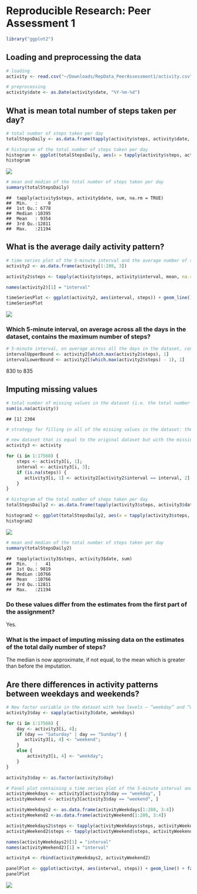 # Reproducible Research: Peer Assessment 1

```r
library("ggplot2")
```


## Loading and preprocessing the data


```r
# loading
activity <- read.csv("~/Downloads/RepData_PeerAssessment1/activity.csv")

# preprocessing
activity$date <- as.Date(activity$date, "%Y-%m-%d")
```


## What is mean total number of steps taken per day?


```r
# total number of steps taken per day
totalStepsDaily <- as.data.frame(tapply(activity$steps, activity$date, sum, na.rm = TRUE))

# histogram of the total number of steps taken per day
histogram <- ggplot(totalStepsDaily, aes(x = tapply(activity$steps, activity$date, sum, na.rm = TRUE))) + geom_histogram() + labs(title = "Total Number of Steps Taken Per Day") + labs(x = "Total Steps") + labs(y = "Frequency")
histogram
```

![](PA1_template_files/figure-html/unnamed-chunk-3-1.png) 

```r
# mean and median of the total number of steps taken per day
summary(totalStepsDaily)
```

```
##  tapply(activity$steps, activity$date, sum, na.rm = TRUE)
##  Min.   :    0                                           
##  1st Qu.: 6778                                           
##  Median :10395                                           
##  Mean   : 9354                                           
##  3rd Qu.:12811                                           
##  Max.   :21194
```


## What is the average daily activity pattern?


```r
# time series plot of the 5-minute interval and the average number of steps taken, averaged across all days
activity2 <- as.data.frame(activity[1:288, 3])

activity2$steps <- tapply(activity$steps, activity$interval, mean, na.rm = TRUE)

names(activity2)[1] = "interval"

timeSeriesPlot <- ggplot(activity2, aes(interval, steps)) + geom_line() + labs(title = "Average Number of Steps Taken Thru One Day") + labs(x = "5-minute Intervals") + labs(y = "Average Steps")
timeSeriesPlot
```

![](PA1_template_files/figure-html/unnamed-chunk-4-1.png) 

### Which 5-minute interval, on average across all the days in the dataset, contains the maximum number of steps?

```r
# 5-minute interval, on average across all the days in the dataset, containing the maximum number of steps
intervalUpperBound <- activity2[which.max(activity2$steps), 1]
intervalLowerBound <- activity2[(which.max(activity2$steps) - 1), 1]
```
830 to 835


## Imputing missing values


```r
# total number of missing values in the dataset (i.e. the total number of rows with NAs)
sum(is.na(activity))
```

```
## [1] 2304
```

```r
# strategy for filling in all of the missing values in the dataset: the mean for that 5-minute interval

# new dataset that is equal to the original dataset but with the missing data filled in
activity3 <- activity

for (i in 1:17568) {
    steps <- activity3[i, 1];
    interval <- activity3[i, 3];
    if (is.na(steps)) {
       activity3[i, 1] <- activity2[activity2$interval == interval, 2];
    }
}

# histogram of the total number of steps taken per day
totalStepsDaily2 <- as.data.frame(tapply(activity3$steps, activity3$date, sum))

histogram2 <- ggplot(totalStepsDaily2, aes(x = tapply(activity3$steps, activity3$date, sum))) + geom_histogram() + labs(title = "Total Number of Steps Taken Per Day") + labs(x = "Total Steps") + labs(y = "Frequency")
histogram2
```

![](PA1_template_files/figure-html/unnamed-chunk-6-1.png) 

```r
# mean and median of the total number of steps taken per day
summary(totalStepsDaily2)
```

```
##  tapply(activity3$steps, activity3$date, sum)
##  Min.   :   41                               
##  1st Qu.: 9819                               
##  Median :10766                               
##  Mean   :10766                               
##  3rd Qu.:12811                               
##  Max.   :21194
```
### Do these values differ from the estimates from the first part of the assignment?
Yes.

### What is the impact of imputing missing data on the estimates of the total daily number of steps?
The median is now approximate, if not equal, to the mean which is greater than before the imputation.


## Are there differences in activity patterns between weekdays and weekends?


```r
# New factor variable in the dataset with two levels – “weekday” and “weekend” indicating whether a given date is a weekday or weekend day
activity3$day <- sapply(activity3$date, weekdays)

for (i in 1:17568) {
    day <- activity3[i, 4];
    if (day == "Saturday" | day == "Sunday") {
       activity3[i, 4] <- "weekend";
    }
    else {
        activity3[i, 4] <- "weekday";
    }
}

activity3$day <- as.factor(activity3$day)

# Panel plot containing a time series plot of the 5-minute interval and the average number of steps taken, averaged across all weekday days or weekend days
activityWeekdays <- activity3[activity3$day == "weekday", ]
activityWeekend <- activity3[activity3$day == "weekend", ]

activityWeekdays2 <- as.data.frame(activityWeekdays[1:288, 3:4])
activityWeekend2 <-as.data.frame(activityWeekend[1:288, 3:4])

activityWeekdays2$steps <- tapply(activityWeekdays$steps, activityWeekdays$interval, mean)
activityWeekend2$steps <- tapply(activityWeekend$steps, activityWeekend$interval, mean)

names(activityWeekdays2)[1] = "interval"
names(activityWeekend2)[1] = "interval"

activity4 <- rbind(activityWeekdays2, activityWeekend2)

panelPlot <- ggplot(activity4, aes(interval, steps)) + geom_line() + facet_grid(day~ .) + labs(title = "Average Number of Steps Taken Thru Weekday vs. Thru Weekend") + labs(x = "5-minute Intervals") + labs(y = "Average Steps")
panelPlot
```

![](PA1_template_files/figure-html/unnamed-chunk-7-1.png) 
